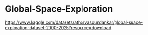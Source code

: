 # Global-Space-Exploration
https://www.kaggle.com/datasets/atharvasoundankar/global-space-exploration-dataset-2000-2025?resource=download
